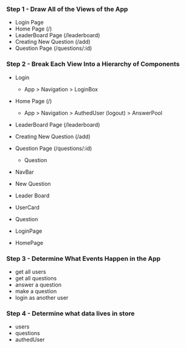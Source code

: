 ### Step 1 - Draw All of the Views of the App
- Login Page
- Home Page (/)
- LeaderBoard Page (/leaderboard)
- Creating New Question (/add)
- Question Page (/questions/:id)

### Step 2 - Break Each View Into a Hierarchy of Components

- Login
    - App > Navigation > LoginBox

- Home Page (/)
    - App > Navigation > AuthedUser (logout) > AnswerPool

- LeaderBoard Page (/leaderboard)
- Creating New Question (/add)
- Question Page (/questions/:id)
    - Question

 
- NavBar
- New Question
- Leader Board
- UserCard
- Question

- LoginPage
- HomePage

### Step 3 - Determine What Events Happen in the App
 - get all users
 - get all questions
 - answer a question
 - make a question
 - login as another user

### Step 4 - Determine what data lives in store

- users
- questions
- authedUser
